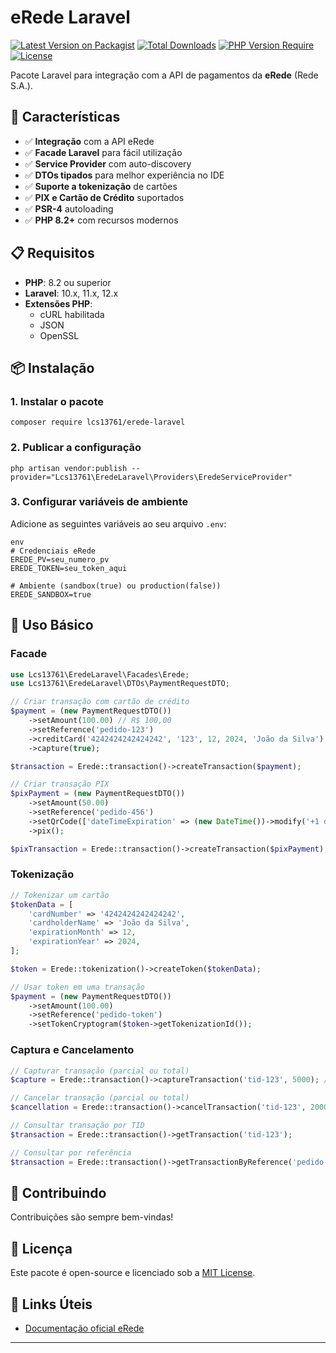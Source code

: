 # eRede Laravel

[![Latest Version on Packagist](https://img.shields.io/packagist/v/lcs13761/erede-laravel.svg?style=flat-square)](https://packagist.org/packages/lcs13761/erede-laravel)
[![Total Downloads](https://img.shields.io/packagist/dt/lcs13761/erede-laravel.svg?style=flat-square)](https://packagist.org/packages/lcs13761/erede-laravel)
[![PHP Version Require](https://img.shields.io/packagist/php-v/lcs13761/erede-laravel?style=flat-square)](https://packagist.org/packages/lcs13761/erede-laravel)
[![License](https://img.shields.io/packagist/l/lcs13761/erede-laravel.svg?style=flat-square)](https://packagist.org/packages/lcs13761/erede-laravel)

Pacote Laravel para integração com a API de pagamentos da **eRede** (Rede S.A.).

## 🚀 Características

- ✅ **Integração** com a API eRede
- ✅ **Facade Laravel** para fácil utilização
- ✅ **Service Provider** com auto-discovery
- ✅ **DTOs tipados** para melhor experiência no IDE
- ✅ **Suporte a tokenização** de cartões
- ✅ **PIX e Cartão de Crédito** suportados
- ✅ **PSR-4** autoloading
- ✅ **PHP 8.2+** com recursos modernos

## 📋 Requisitos

- **PHP**: 8.2 ou superior
- **Laravel**: 10.x, 11.x, 12.x
- **Extensões PHP**: 
  - cURL habilitada
  - JSON
  - OpenSSL

## 📦 Instalação

### 1. Instalar o pacote
```
composer require lcs13761/erede-laravel
```
### 2. Publicar a configuração
```
php artisan vendor:publish --provider="Lcs13761\EredeLaravel\Providers\EredeServiceProvider"
```
### 3. Configurar variáveis de ambiente

Adicione as seguintes variáveis ao seu arquivo `.env`:
```
env
# Credenciais eRede
EREDE_PV=seu_numero_pv
EREDE_TOKEN=seu_token_aqui

# Ambiente (sandbox(true) ou production(false))
EREDE_SANDBOX=true
```
## 🔧 Uso Básico

### Facade

```php
use Lcs13761\EredeLaravel\Facades\Erede;
use Lcs13761\EredeLaravel\DTOs\PaymentRequestDTO;

// Criar transação com cartão de crédito
$payment = (new PaymentRequestDTO())
    ->setAmount(100.00) // R$ 100,00
    ->setReference('pedido-123')
    ->creditCard('4242424242424242', '123', 12, 2024, 'João da Silva')
    ->capture(true);

$transaction = Erede::transaction()->createTransaction($payment);

// Criar transação PIX
$pixPayment = (new PaymentRequestDTO())
    ->setAmount(50.00)
    ->setReference('pedido-456')
    ->setQrCode(['dateTimeExpiration' => (new DateTime())->modify('+1 day')->format('Y-m-d\TH:i:s')])
    ->pix();

$pixTransaction = Erede::transaction()->createTransaction($pixPayment);
```

### Tokenização

```php
// Tokenizar um cartão
$tokenData = [
    'cardNumber' => '4242424242424242',
    'cardholderName' => 'João da Silva',
    'expirationMonth' => 12,
    'expirationYear' => 2024,
];

$token = Erede::tokenization()->createToken($tokenData);

// Usar token em uma transação
$payment = (new PaymentRequestDTO())
    ->setAmount(100.00)
    ->setReference('pedido-token')
    ->setTokenCryptogram($token->getTokenizationId());
```


### Captura e Cancelamento

```php
// Capturar transação (parcial ou total)
$capture = Erede::transaction()->captureTransaction('tid-123', 5000); // R$ 50,00

// Cancelar transação (parcial ou total)
$cancellation = Erede::transaction()->cancelTransaction('tid-123', 2000); // R$ 20,00

// Consultar transação por TID
$transaction = Erede::transaction()->getTransaction('tid-123');

// Consultar por referência
$transaction = Erede::transaction()->getTransactionByReference('pedido-123');
```

## 🤝 Contribuindo

Contribuições são sempre bem-vindas!

## 📄 Licença

Este pacote é open-source e licenciado sob a [MIT License](LICENSE).

## 🔗 Links Úteis

- [Documentação oficial eRede](https://developer.userede.com.br/)
---